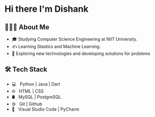 # Hi there I'm Dishank 

## 🙋🏽‍♂️  About Me

- 🎓   Studying Computer Science Engineering at NIIT University.
- ✍️   Learning Stastics and Machine Learning.
- 🌱   Exploring new technologies and developing solutions for problems

## 🛠  Tech Stack

- 💻 &nbsp;   Python | Java | Dart
- 🌐 &nbsp;   HTML | CSS
- 🛢 &nbsp;    MySQL | PostgreSQL
- ⚙️ &nbsp;   Git | Github
- 🔧 &nbsp;   Visual Studio Code | PyCharm
